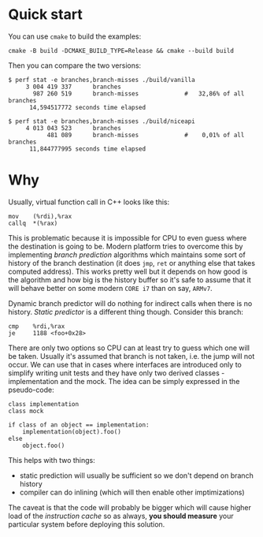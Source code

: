 Quick start
===========
You can use `cmake` to build the examples:

```
cmake -B build -DCMAKE_BUILD_TYPE=Release && cmake --build build
```

Then you can compare the two versions:

```
$ perf stat -e branches,branch-misses ./build/vanilla
     3 004 419 337      branches
       987 260 519      branch-misses             #   32,86% of all branches
      14,594517772 seconds time elapsed
```

```
$ perf stat -e branches,branch-misses ./build/niceapi
     4 013 043 523      branches
           481 089      branch-misses             #    0,01% of all branches
      11,844777995 seconds time elapsed
```


Why
===
Usually, virtual function call in C++ looks like this:

```
mov    (%rdi),%rax
callq  *(%rax)
```

This is problematic because it is impossible for CPU to even guess where the destination is going to be. Modern platform tries to overcome this by implementing _branch prediction_ algorithms which maintains some sort of history of the branch destination (it does `jmp`, `ret` or anything else that takes computed address). This works pretty well but it depends on how good is the algorithm and how big is the history buffer so it's safe to assume that it will behave better on some modern `CORE i7` than on say, `ARMv7`.

Dynamic branch predictor will do nothing for indirect calls when there is no history. _Static predictor_ is a different thing though. Consider this branch:

```
cmp    %rdi,%rax
je     1188 <foo+0x28>
```

There are only two options so CPU can at least try to guess which one will be taken. Usually it's assumed that branch is not taken, i.e. the jump will not occur. We can use that in cases where interfaces are introduced only to simplify writing unit tests and they have only two derived classes - implementation and the mock. The idea can be simply expressed in the pseudo-code:

```
class implementation
class mock

if class of an object == implementation:
    implementation(object).foo()
else
    object.foo()
```

This helps with two things:
 - static prediction will usually be sufficient so we don't depend on branch history
 - compiler can do inlining (which will then enable other imptimizations)

The caveat is that the code will probably be bigger which will cause higher load of the _instruction cache_ so as always, **you should measure** your particular system before deploying this solution.
